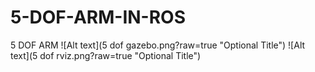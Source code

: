 # 5-DOF-ARM-IN-ROS
5 DOF ARM 
![Alt text](5 dof gazebo.png?raw=true "Optional Title")
![Alt text](5 dof rviz.png?raw=true "Optional Title")
